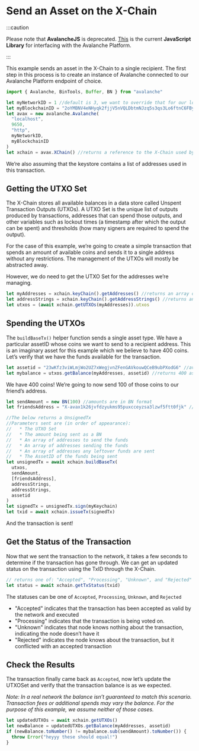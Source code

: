 # Send an Asset on the X-Chain

:::caution

Please note that **AvalancheJS** is deprecated.
[This](https://www.npmjs.com/package/@avalabs/avalanchejs) is the current **JavaScript Library**
 for interfacing 
with the Avalanche Platform.


:::

This example sends an asset in the X-Chain to a single recipient. The first step
in this process is to create an instance of Avalanche connected to our Avalanche
Platform endpoint of choice.

```ts
import { Avalanche, BinTools, Buffer, BN } from "avalanche"

let myNetworkID = 1 //default is 3, we want to override that for our local network
let myBlockchainID = "2oYMBNV4eNHyqk2fjjV5nVQLDbtmNJzq5s3qs3Lo6ftnC6FByM" // The X-Chain blockchainID on this network
let avax = new avalanche.Avalanche(
  "localhost",
  9650,
  "http",
  myNetworkID,
  myBlockchainID
)
let xchain = avax.XChain() //returns a reference to the X-Chain used by AvalancheJS
```

We’re also assuming that the keystore contains a list of addresses used in this transaction.

## Getting the UTXO Set

The X-Chain stores all available balances in a data store called Unspent
Transaction Outputs (UTXOs). A UTXO Set is the unique list of outputs produced
by transactions, addresses that can spend those outputs, and other variables
such as lockout times (a timestamp after which the output can be spent) and
thresholds (how many signers are required to spend the output).

For the case of this example, we’re going to create a simple transaction that
spends an amount of available coins and sends it to a single address without any
restrictions. The management of the UTXOs will mostly be abstracted away.

However, we do need to get the UTXO Set for the addresses we’re managing.

```ts
let myAddresses = xchain.keyChain().getAddresses() //returns an array of addresses the KeyChain manages
let addressStrings = xchain.keyChain().getAddressStrings() //returns an array of addresses the KeyChain manages as strings
let utxos = (await xchain.getUTXOs(myAddresses)).utxos
```

## Spending the UTXOs

The `buildBaseTx()` helper function sends a single asset type. We have a
particular assetID whose coins we want to send to a recipient address. This is
an imaginary asset for this example which we believe to have 400 coins. Let’s
verify that we have the funds available for the transaction.

```ts
let assetid = "23wKfz3viWLmjWo2UZ7xWegjvnZFenGAVkouwQCeB9ubPXodG6" //avaSerialized string
let mybalance = utxos.getBalance(myAddresses, assetid) //returns 400 as a BN
```

We have 400 coins! We’re going to now send 100 of those coins to our friend’s address.

```ts
let sendAmount = new BN(100) //amounts are in BN format
let friendsAddress = "X-avax1k26jvfdzyukms95puxcceyzsa3lzwf5ftt0fjk" // address format is Bech32

//The below returns a UnsignedTx
//Parameters sent are (in order of appearance):
//   * The UTXO Set
//   * The amount being sent as a BN
//   * An array of addresses to send the funds
//   * An array of addresses sending the funds
//   * An array of addresses any leftover funds are sent
//   * The AssetID of the funds being sent
let unsignedTx = await xchain.buildBaseTx(
  utxos,
  sendAmount,
  [friendsAddress],
  addressStrings,
  addressStrings,
  assetid
)
let signedTx = unsignedTx.sign(myKeychain)
let txid = await xchain.issueTx(signedTx)
```

And the transaction is sent!

## Get the Status of the Transaction

Now that we sent the transaction to the network, it takes a few seconds to
determine if the transaction has gone through. We can get an updated status on
the transaction using the TxID through the X-Chain.

```ts
// returns one of: "Accepted", "Processing", "Unknown", and "Rejected"
let status = await xchain.getTxStatus(txid)
```

The statuses can be one of `Accepted`, `Processing`, `Unknown`, and `Rejected`

- "Accepted" indicates that the transaction has been accepted as valid by the network and executed
- "Processing" indicates that the transaction is being voted on.
- "Unknown" indicates that node knows nothing about the transaction, indicating
  the node doesn’t have it
- "Rejected" indicates the node knows about the transaction, but it conflicted with an accepted transaction

## Check the Results

The transaction finally came back as `Accepted`, now let’s update the UTXOSet
and verify that the transaction balance is as we expected.

_Note: In a real network the balance isn’t guaranteed to match this scenario.
Transaction fees or additional spends may vary the balance. For the purpose of
this example, we assume neither of those cases._

```ts
let updatedUTXOs = await xchain.getUTXOs()
let newBalance = updatedUTXOs.getBalance(myAddresses, assetid)
if (newBalance.toNumber() != mybalance.sub(sendAmount).toNumber()) {
  throw Error("heyyy these should equal!")
}
```
